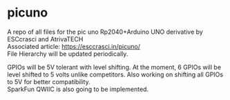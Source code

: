 # picuno
A repo of all files for the pic uno Rp2040+Arduino UNO derivative by ESCcrasci and AtrivaTECH <br>
Associated article: https://esccrasci.in/picuno/ <br>
File Hierarchy will be updated periodically.<br>

GPIOs will be 5V tolerant with level shifting. At the moment, 6 GPIOs will be level shifted to 5 volts unlike competitors. Also working on shifting all GPIOs to 5V for better compatibility.  <br>
SparkFun QWIIC is also going to be implemented. 
